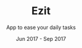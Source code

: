 ---
title: Ezit
subtitle: App to ease your daily tasks
layout: default
modal-id: 1
date: Jun 2017 - Sep 2017
img: ezit.png
thumbnail: ezit_thumbnail.png
alt: Ezit
project-date: Jun 2017 - Sep 2017
category: Android Development
description: Designed creative application to ease the daily tasks by other users with in built user to user live chat. Used Firebase for authentication, crash reporting and realtime database.
---